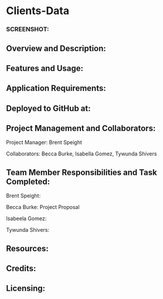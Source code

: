 # Clients-Data

### SCREENSHOT:

## Overview and Description:

## Features and Usage:

## Application Requirements:

## Deployed to GitHub at:

## Project Management and Collaborators:

Project Manager: Brent Speight

Collaborators: Becca Burke, Isabella Gomez, Tywunda Shivers

## Team Member Responsibilities and Task Completed:

Brent Speight: 

Becca Burke: Project Proposal

Isabeela Gomez:

Tywunda Shivers: 

## Resources:

## Credits:

## Licensing:
